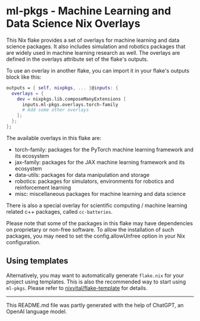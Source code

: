 # ml-pkgs - Machine Learning and Data Science Nix Overlays

This Nix flake provides a set of overlays for machine learning and data science packages. It also includes simulation and robotics packages that are widely used in machine learning research as well. The overlays are defined in the overlays attribute set of the flake's outputs.

To use an overlay in another flake, you can import it in your flake's outputs block like this:

```nix
outputs = { self, nixpkgs, ... }@inputs: {
  overlays = {
    dev = nixpkgs.lib.composeManyExtensions [
      inputs.ml-pkgs.overlays.torch-family
      # Add some other overlays
    ];
  };
};
```

The available overlays in this flake are:

- torch-family: packages for the PyTorch machine learning framework and its ecosystem
- jax-family: packages for the JAX machine learning framework and its ecosystem
- data-utils: packages for data manipulation and storage
- robotics: packages for simulators, environments for robotics and reinforcement learning
- misc: miscellaneous packages for machine learning and data science

There is also a special overlay for scientific computing / machine learning related c++ packages, called `cc-batteries`.

Please note that some of the packages in this flake may have dependencies on proprietary or non-free software. To allow the installation of such packages, you may need to set the config.allowUnfree option in your Nix configuration.

## Using templates

Alternatively, you may want to automatically generate `flake.nix` for your project using templates. This is also the recommended way to start using `ml-pkgs`. Please refer to [nixvital/flake-template](https://github.com/nixvital/flake-templates) for details.

---

This README.md file was partly generated with the help of ChatGPT, an OpenAI language model.
